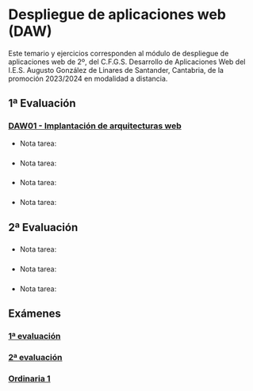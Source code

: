 # Despliegue de aplicaciones web (DAW)
Este temario y ejercicios corresponden al módulo de despliegue de aplicaciones web de 2º, del C.F.G.S. Desarrollo de Aplicaciones Web del I.E.S. Augusto González de Linares de Santander, Cantabria, de la promoción 2023/2024 en modalidad a distancia.
## 1ª Evaluación
### [DAW01 - Implantación de arquitecturas web](https://github.com/DiegoGlez1992/DAW/tree/main/Despliegue%20de%20aplicaciones%20web/DAW01%20-%20Implantaci%C3%B3n%20de%20arquitecturas%20web)
* Nota tarea: 
### []()
* Nota tarea: 
### []()
* Nota tarea: 
### []()
* Nota tarea: 
## 2ª Evaluación
### []()
* Nota tarea: 
### []()
* Nota tarea: 
### []()
* Nota tarea: 
## Exámenes
### [1ª evaluación]()
### [2ª evaluación]()
### [Ordinaria 1]()
